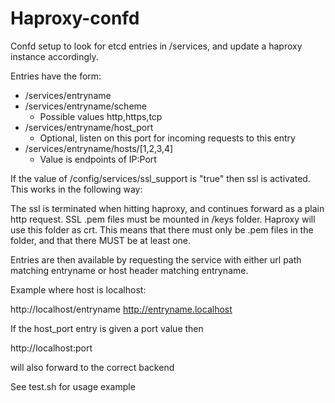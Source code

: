 # Haproxy-confd

Confd setup to look for etcd entries in /services, and
update a haproxy instance accordingly.

Entries have the form:

- /services/entryname
- /services/entryname/scheme
	- Possible values http,https,tcp
- /services/entryname/host_port
	- Optional, listen on this port for incoming requests to this entry
- /services/entryname/hosts/[1,2,3,4]
	- Value is endpoints of IP:Port

If the value of /config/services/ssl_support is "true" then ssl is
activated.
This works in the following way:

The ssl is terminated when hitting haproxy, and
continues forward as a plain http request. SSL .pem files must be
mounted in /keys folder. Haproxy will use this folder as crt. This
means that there must only be .pem files in the folder, and that there
MUST be at least one.

Entries are then available by requesting the service with either
url path matching entryname or host header matching entryname.

Example where host is localhost:

http://localhost/entryname
http://entryname.localhost

If the host_port entry is given a port value then

http://localhost:port

will also forward to the correct backend


See test.sh for usage example
